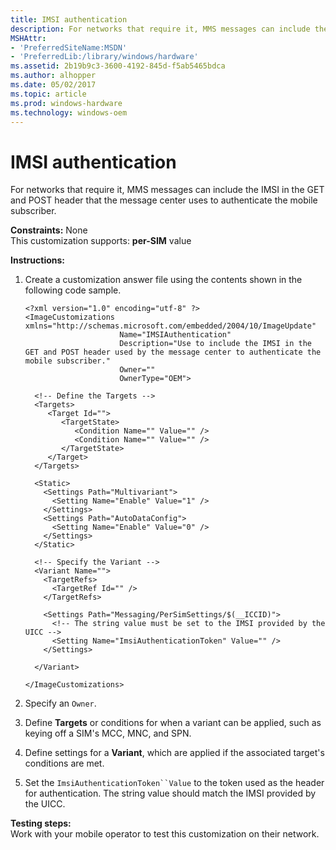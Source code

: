 ```yaml
---
title: IMSI authentication
description: For networks that require it, MMS messages can include the IMSI in the GET and POST header that the message center uses to authenticate the mobile subscriber.
MSHAttr:
- 'PreferredSiteName:MSDN'
- 'PreferredLib:/library/windows/hardware'
ms.assetid: 2b19b9c3-3600-4192-845d-f5ab5465bdca
ms.author: alhopper
ms.date: 05/02/2017
ms.topic: article
ms.prod: windows-hardware
ms.technology: windows-oem
---
```


# IMSI authentication


For networks that require it, MMS messages can include the IMSI in the GET and POST header that the message center uses to authenticate the mobile subscriber.

<a href="" id="constraints---none"></a>**Constraints:** None  
This customization supports: **per-SIM** value

<a href="" id="instructions-"></a>**Instructions:**  
1.  Create a customization answer file using the contents shown in the following code sample.

    ``` syntax
    <?xml version="1.0" encoding="utf-8" ?>  
    <ImageCustomizations xmlns="http://schemas.microsoft.com/embedded/2004/10/ImageUpdate"  
                         Name="IMSIAuthentication"  
                         Description="Use to include the IMSI in the GET and POST header used by the message center to authenticate the mobile subscriber."  
                         Owner=""  
                         OwnerType="OEM"> 
      
      <!-- Define the Targets --> 
      <Targets>
         <Target Id="">
            <TargetState>
               <Condition Name="" Value="" />
               <Condition Name="" Value="" />
            </TargetState>
         </Target>
      </Targets>
      
      <Static>
        <Settings Path="Multivariant">
          <Setting Name="Enable" Value="1" />
        </Settings>
        <Settings Path="AutoDataConfig">
          <Setting Name="Enable" Value="0" />
        </Settings>
      </Static>

      <!-- Specify the Variant -->
      <Variant Name=""> 
        <TargetRefs>
          <TargetRef Id="" /> 
        </TargetRefs>

        <Settings Path="Messaging/PerSimSettings/$(__ICCID)">  
          <!-- The string value must be set to the IMSI provided by the UICC -->
          <Setting Name="ImsiAuthenticationToken" Value="" />     
        </Settings>  

      </Variant>

    </ImageCustomizations>
    ```

2.  Specify an `Owner`.

3.  Define **Targets** or conditions for when a variant can be applied, such as keying off a SIM's MCC, MNC, and SPN.

4.  Define settings for a **Variant**, which are applied if the associated target's conditions are met.

5.  Set the `ImsiAuthenticationToken``Value` to the token used as the header for authentication. The string value should match the IMSI provided by the UICC.

<a href="" id="testing-steps-"></a>**Testing steps:**  
Work with your mobile operator to test this customization on their network.

 

 






